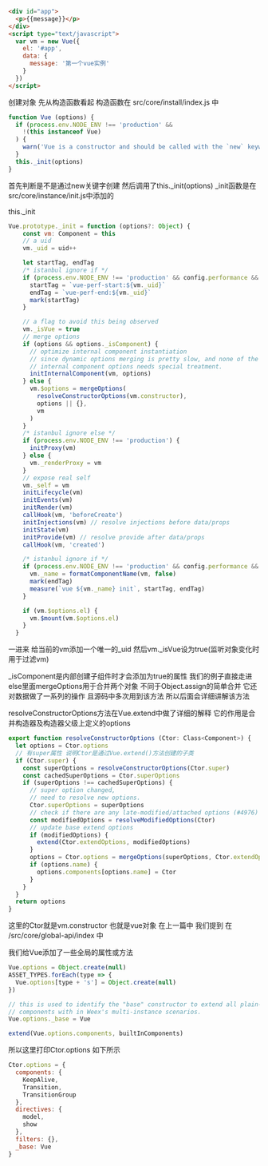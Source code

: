 ```html
<div id="app">
  <p>{{message}}</p>
</div>
<script type="text/javascript">
  var vm = new Vue({
    el: '#app',
    data: {
      message: '第一个vue实例'
    }
  })
</script>
```

创建对象 先从构造函数看起 构造函数在 src/core/install/index.js 中

```javascript
function Vue (options) {
  if (process.env.NODE_ENV !== 'production' &&
    !(this instanceof Vue)
  ) {
    warn('Vue is a constructor and should be called with the `new` keyword')
  }
  this._init(options)
}
```

首先判断是不是通过new关键字创建 然后调用了this._init(options) _init函数是在 src/core/instance/init.js中添加的

this._init

```javascript
Vue.prototype._init = function (options?: Object) {
    const vm: Component = this
    // a uid
    vm._uid = uid++

    let startTag, endTag
    /* istanbul ignore if */
    if (process.env.NODE_ENV !== 'production' && config.performance && mark) {
      startTag = `vue-perf-start:${vm._uid}`
      endTag = `vue-perf-end:${vm._uid}`
      mark(startTag)
    }

    // a flag to avoid this being observed
    vm._isVue = true
    // merge options
    if (options && options._isComponent) {
      // optimize internal component instantiation
      // since dynamic options merging is pretty slow, and none of the
      // internal component options needs special treatment.
      initInternalComponent(vm, options)
    } else {
      vm.$options = mergeOptions(
        resolveConstructorOptions(vm.constructor),
        options || {},
        vm
      )
    }
    /* istanbul ignore else */
    if (process.env.NODE_ENV !== 'production') {
      initProxy(vm)
    } else {
      vm._renderProxy = vm
    }
    // expose real self
    vm._self = vm
    initLifecycle(vm)
    initEvents(vm)
    initRender(vm)
    callHook(vm, 'beforeCreate')
    initInjections(vm) // resolve injections before data/props
    initState(vm)
    initProvide(vm) // resolve provide after data/props
    callHook(vm, 'created')

    /* istanbul ignore if */
    if (process.env.NODE_ENV !== 'production' && config.performance && mark) {
      vm._name = formatComponentName(vm, false)
      mark(endTag)
      measure(`vue ${vm._name} init`, startTag, endTag)
    }

    if (vm.$options.el) {
      vm.$mount(vm.$options.el)
    }
  }
  ```

一进来 给当前的vm添加一个唯一的_uid 然后vm._isVue设为true(监听对象变化时用于过滤vm)

_isComponent是内部创建子组件时才会添加为true的属性 我们的例子直接走进else里面mergeOptions用于合并两个对象 不同于Object.assign的简单合并 它还对数据做了一系列的操作 且源码中多次用到该方法 所以后面会详细讲解该方法

resolveConstructorOptions方法在Vue.extend中做了详细的解释 它的作用是合并构造器及构造器父级上定义的options

```javascript
export function resolveConstructorOptions (Ctor: Class<Component>) {
  let options = Ctor.options
  // 有super属性 说明Ctor是通过Vue.extend()方法创建的子类
  if (Ctor.super) {
    const superOptions = resolveConstructorOptions(Ctor.super)
    const cachedSuperOptions = Ctor.superOptions
    if (superOptions !== cachedSuperOptions) {
      // super option changed,
      // need to resolve new options.
      Ctor.superOptions = superOptions
      // check if there are any late-modified/attached options (#4976)
      const modifiedOptions = resolveModifiedOptions(Ctor)
      // update base extend options
      if (modifiedOptions) {
        extend(Ctor.extendOptions, modifiedOptions)
      }
      options = Ctor.options = mergeOptions(superOptions, Ctor.extendOptions)
      if (options.name) {
        options.components[options.name] = Ctor
      }
    }
  }
  return options
}
```

这里的Ctor就是vm.constructor 也就是vue对象 在上一篇中 我们提到 在 /src/core/global-api/index 中

我们给Vue添加了一些全局的属性或方法

```javascript
Vue.options = Object.create(null)
ASSET_TYPES.forEach(type => {
  Vue.options[type + 's'] = Object.create(null)
})

// this is used to identify the "base" constructor to extend all plain-object
// components with in Weex's multi-instance scenarios.
Vue.options._base = Vue

extend(Vue.options.components, builtInComponents)
```

所以这里打印Ctor.options 如下所示

```javascript
Ctor.options = {
  components: {
    KeepAlive,
    Transition,
    TransitionGroup
  },
  directives: {
    model,
    show
  },
  filters: {},
  _base: Vue
}
```